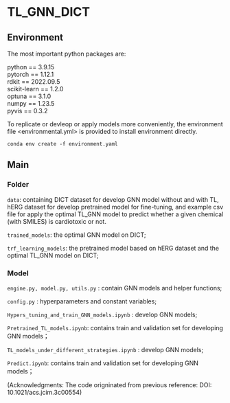 # TL_GNN_DICT

## Environment

The most important python packages are:   

python == 3.9.15   
pytorch == 1.12.1  
rdkit == 2022.09.5   
scikit-learn == 1.2.0   
optuna == 3.1.0   
numpy == 1.23.5   
pyvis == 0.3.2   

To replicate or devleop or apply models more conveniently, the environment file <environmental.yml> is provided to install environment directly.    


```
conda env create -f environment.yaml
```   


## Main
### Folder   
   ```data```: containing DICT dataset for develop GNN model without and with TL, hERG dataset for develop pretrained model for fine-tuning, and example csv file for apply the optimal TL_GNN model to predict whether a given chemical (with SMILES) is cardiotoxic or not.     
   
   ```trained_models```: the optimal GNN model on DICT;   

   ```trf_learning_models```: the pretrained model based on hERG dataset and the optimal TL_GNN model on DICT;  

### Model     
   ```engine.py, model.py, utils.py```  : contain GNN models and helper functions;
   
   ```config.py``` : hyperparameters and constant variables;
   
   ```Hypers_tuning_and_train_GNN_models.ipynb``` : develop GNN models;
   
   ```Pretrained_TL_models.ipynb```: contains train and validation set for developing GNN models；    
   
   ```TL_models_under_different_strategies.ipynb``` : develop GNN models;
   
   ```Predict.ipynb```: contains train and validation set for developing GNN models；
   
   (Acknowledgments: The code origninated from previous reference: DOI: 10.1021/acs.jcim.3c00554)

